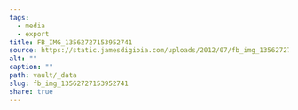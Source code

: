 ```yaml
---
tags:
  - media
  - export
title: FB_IMG_13562727153952741
source: https://static.jamesdigioia.com/uploads/2012/07/fb_img_13562727153952741-scaled.jpg
alt: ""
caption: ""
path: vault/_data
slug: fb_img_13562727153952741
share: true
---
```

